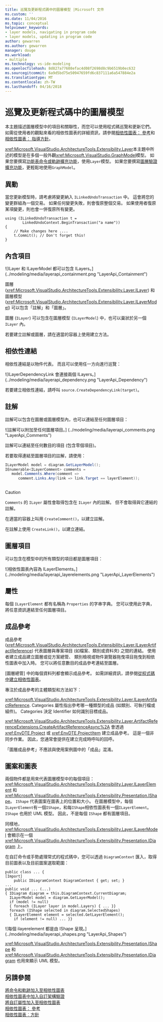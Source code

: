 ```yaml
---
title: 巡覽及更新程式碼中的圖層模型 |Microsoft 文件
ms.custom: ''
ms.date: 11/04/2016
ms.topic: conceptual
helpviewer_keywords:
- layer models, navigating in program code
- layer models, updating in program code
author: gewarren
ms.author: gewarren
manager: douge
ms.workload:
- multiple
ms.technology: vs-ide-modeling
ms.openlocfilehash: 8d827a77608efac4d08f2698d8c9b6519b0ec632
ms.sourcegitcommit: 6a9d5bd75e50947659fd6c837111a6a547884e2a
ms.translationtype: MT
ms.contentlocale: zh-TW
ms.lasthandoff: 04/16/2018
---
```

# <a name="navigate-and-update-layer-models-in-program-code"></a>巡覽及更新程式碼中的圖層模型
本主題描述圖層模型中的項目和關聯性，而您可以使用程式碼巡覽和更新它們。 如需從使用者的觀點來看的相依性圖表的詳細資訊，請參閱[相依性圖表： 參考](../modeling/layer-diagrams-reference.md)和[相依性圖表： 指導方針](../modeling/layer-diagrams-guidelines.md)。  
  
 <xref:Microsoft.VisualStudio.ArchitectureTools.Extensibility.Layer>本主題中所述的模型是在多個一般外觀<xref:Microsoft.VisualStudio.GraphModel>模型。 如果您要撰寫[功能表命令或軌跡擴充功能](../modeling/add-commands-and-gestures-to-layer-diagrams.md)，使用`Layer`模型。 如果您要撰寫[圖層驗證擴充功能](../modeling/add-custom-architecture-validation-to-layer-diagrams.md)，更輕鬆地使用`GraphModel`。  
  
## <a name="transactions"></a>異動  
 當您更新模型時，請考慮將變更納入 `ILinkedUndoTransaction` 中。 這會將您的變更群組為一個交易。 如果任何變更失敗，則會復原整個交易。 如果使用者復原某項變更，則也會一併復原所有變更。  
  
```  
using (ILinkedUndoTransaction t =  
        LinkedUndoContext.BeginTransaction("a name"))  
{   
    // Make changes here ....  
    t.Commit(); // Don't forget this!  
}  
```  
  
## <a name="containment"></a>內含項目  
 ![ILayer 和 ILayerModel 都可以包含 ILayers。] (../modeling/media/layerapi_containment.png "LayerApi_Containment")  
  
 圖層 (<xref:Microsoft.VisualStudio.ArchitectureTools.Extensibility.Layer.ILayer>) 和圖層模型 (<xref:Microsoft.VisualStudio.ArchitectureTools.Extensibility.Layer.ILayerModel>) 可以包含「註解」和「圖層」。  
  
 圖層 (`ILayer`) 可以包含在圖層模型 (`ILayerModel`) 中，也可以巢狀於另一個 `ILayer` 內。  
  
 若要建立註解或圖層，請在適當的容器上使用建立方法。  
  
## <a name="dependency-links"></a>相依性連結  
 相依性連結是以物件代表。 而且可以使用任一方向進行巡覽：  
  
 ![ILayerDependencyLink 會連接兩個 ILayers。] (../modeling/media/layerapi_dependency.png "LayerApi_Dependency")  
  
 若要建立相依性連結，請呼叫 `source.CreateDependencyLink(target)`。  
  
## <a name="comments"></a>註解  
 註解可以包含在圖層或圖層模型內，也可以連結至任何圖層項目：  
  
 ![註解可以附加至任何圖層項目。] (../modeling/media/layerapi_comments.png "LayerApi_Comments")  
  
 註解可以連結至任何數目的項目 (包含零個項目)。  
  
 若要取得連結至圖層項目的註解，請使用：  
  
```csharp  
ILayerModel model = diagram.GetLayerModel();   
IEnumerable<ILayerComment> comments =   
   model.Comments.Where(comment =>   
      comment.Links.Any(link => link.Target == layerElement));  
  
```  
  
> [!CAUTION]
>  `Comments` 的 `ILayer` 屬性會取得包含在 `ILayer` 內的註解。 但不會取得與它連結的註解。  
  
 在適當的容器上叫用 `CreateComment()`，以建立註解。  
  
 在註解上使用 `CreateLink()`，以建立連結。  
  
## <a name="layer-elements"></a>圖層項目  
 可以包含在模型中的所有類型的項目都是圖層項目：  
  
 ![相依性圖表內容為 ILayerElements。] (../modeling/media/layerapi_layerelements.png "LayerApi_LayerElements")  
  
## <a name="properties"></a>屬性  
 每個 `ILayerElement` 都有名稱為 `Properties` 的字串字典。 您可以使用此字典，將任意資訊連結至任何圖層項目。  
  
## <a name="artifact-references"></a>成品參考  
 成品參考 (<xref:Microsoft.VisualStudio.ArchitectureTools.Extensibility.Layer.ILayerArtifactReference>) 代表圖層與專案項目 (如檔案、類別或資料夾) 之間的連結。 使用者建立成品建立圖層或從方案總管、 類別檢視或物件瀏覽器拖曳項目拖曳到相依性圖表中加入時。 您可以將任意數目的成品參考連結至圖層。  
  
 [圖層總管] 中的每個資料列都會顯示成品參考。 如需詳細資訊，請參閱[從程式碼中建立相依性圖表](../modeling/create-layer-diagrams-from-your-code.md)。  
  
 專注於成品參考的主體類型和方法如下：  
  
 <xref:Microsoft.VisualStudio.ArchitectureTools.Extensibility.Layer.ILayerArtifactReference>. Categories 屬性指出參考哪一種類型的成品 (如類別、可執行檔或組件)。 Categories 決定 Identifier 如何識別目標成品。  
  
 <xref:Microsoft.VisualStudio.ArchitectureTools.Extensibility.Layer.ArtifactReferenceExtensions.CreateArtifactReferenceAsync%2A> 會透過 <xref:EnvDTE.Project> 或 <xref:EnvDTE.ProjectItem> 建立成品參考。 這是一個非同步作業。 因此，您通常會提供在建立完成時呼叫的回呼。  
  
 「圖層成品參考」不應該與使用案例圖中的「成品」混淆。  
  
## <a name="shapes-and-diagrams"></a>圖案和圖表  
 兩個物件都是用來代表圖層模型中的每個項目：<xref:Microsoft.VisualStudio.ArchitectureTools.Extensibility.Layer.ILayerElement> 和 <xref:Microsoft.VisualStudio.ArchitectureTools.Extensibility.Presentation.IShape>。 `IShape` 代表圖案在圖表上的位置和大小。 在圖層模型中，每個`ILayerElement`有一個`IShape`，和每`IShape`相依性圖表有一個`ILayerElement`。 `IShape` 也用於 UML 模型。 因此，不是每個 `IShape` 都有圖層項目。  
  
 同樣地，<xref:Microsoft.VisualStudio.ArchitectureTools.Extensibility.Layer.ILayerModel> 會顯示在一個 <xref:Microsoft.VisualStudio.ArchitectureTools.Extensibility.Presentation.IDiagram> 上。  
  
 在自訂命令或手勢處理常式的程式碼中，您可以透過 `DiagramContext` 匯入，取得目前圖表以及目前圖案選取範圍：  
  
```  
public class ... {  
[Import]  
    public IDiagramContext DiagramContext { get; set; }  
...  
public void ... (...)   
{ IDiagram diagram = this.DiagramContext.CurrentDiagram;  
  ILayerModel model = diagram.GetLayerModel();  
  if (model != null)  
  { foreach (ILayer layer in model.Layers) { ... }}  
  foreach (IShape selected in diagram.SelectedShapes)  
  { ILayerElement element = selected.GetLayerElement();  
    if (element != null) ... }}  
```  
  
 ![每個 ilayerelement 都是由 IShape 呈現。] (../modeling/media/layerapi_shapes.png "LayerApi_Shapes")  
  
 <xref:Microsoft.VisualStudio.ArchitectureTools.Extensibility.Presentation.IShape> 和 <xref:Microsoft.VisualStudio.ArchitectureTools.Extensibility.Presentation.IDiagram> 也用來顯示 UML 模型。 
  
## <a name="see-also"></a>另請參閱  
 [將命令和軌跡加入至相依性圖表](../modeling/add-commands-and-gestures-to-layer-diagrams.md)   
 [相依性圖表中加入自訂架構驗證](../modeling/add-custom-architecture-validation-to-layer-diagrams.md)   
 [將自訂屬性加入至相依性圖表](../modeling/add-custom-properties-to-layer-diagrams.md)   
 [相依性圖表： 參考](../modeling/layer-diagrams-reference.md)   
 [相依性圖表︰方針](../modeling/layer-diagrams-guidelines.md)   
